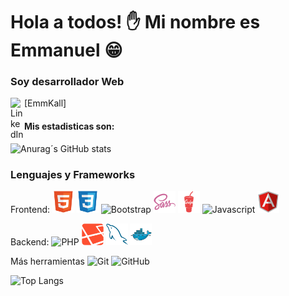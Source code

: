 # Hola a todos! :raised_hand:  Mi nombre es Emmanuel :grin:

### Soy desarrollador Web

[<img align="left" alt="LinkedIn" width="22px" src="https://cdn.worldvectorlogo.com/logos/linkedin-icon-2.svg" />](https://www.linkedin.com/in/emm-cal/) [EmmKall]


#### Mis estadisticas son:

![Anurag´s GitHub stats](https://github-readme-stats.vercel.app/api?username=EmmKall&show_icon=true&theme=dracula)

### Lenguajes y Frameworks

Frontend: <img src="https://github.com/devicons/devicon/blob/master/icons/html5/html5-original.svg" alt="HTML5" width="35">
<img src="https://github.com/devicons/devicon/blob/master/icons/css3/css3-original.svg" alt="CSS3" width="35">
<img src="https://raw.githubusercontent.com/jmnote/z-icons/master/svg/bootstrap.svg" alt="Bootstrap" width="35">
<img src="https://github.com/devicons/devicon/blob/master/icons/sass/sass-original.svg" alt="SASS" width="35">
<img src="https://github.com/devicons/devicon/blob/master/icons/gulp/gulp-plain.svg" alt="GULP" width="35">
<img src="https://raw.githubusercontent.com/jmnote/z-icons/master/svg/javascript.svg" alt="Javascript" width="35">
<img src="https://github.com/devicons/devicon/blob/master/icons/angularjs/angularjs-original.svg" alt="Angular" width="35">

Backend: <img src="https://raw.githubusercontent.com/jmnote/z-icons/master/svg/php.svg" alt="PHP" width="35">
<img src="https://github.com/devicons/devicon/blob/master/icons/laravel/laravel-plain.svg" alt="Laravel" width="35">
<img src="https://github.com/devicons/devicon/blob/master/icons/mysql/mysql-original.svg" alt="MySQL" width="35">
<img src="https://github.com/devicons/devicon/blob/master/icons/docker/docker-original.svg" alt="Docker" width="35">

Más herramientas <img src="https://raw.githubusercontent.com/jmnote/z-icons/master/svg/git.svg" alt="Git" width="35"> 
<img src="https://raw.githubusercontent.com/jmnote/z-icons/master/svg/github.svg" alt="GitHub" width="35">

![Top Langs](https://github-readme-stats.vercel.app/api/top-langs/?username=EmmKall&show_icon=true&theme=tokyonight)

